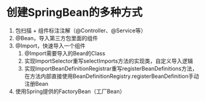 # 创建SpringBean的多种方式


1. 包扫描 + 组件标注注解（@Controller、@Service等）
2. @Bean，导入第三方包里面的组件
3. @Import，快速导入一个组件
    1. @Import需要导入的Bean的Class
    2. 实现ImportSelector重写selectImports方法的实现类，自定义导入逻辑
    3. 实现ImportBeanDefinitionRegistrar重写registerBeanDefinitions方法，在方法内部直接使用BeanDefinitionRegistry.registerBeanDefinition手动注册Bean
4. 使用Spring提供的FactoryBean（工厂Bean）
